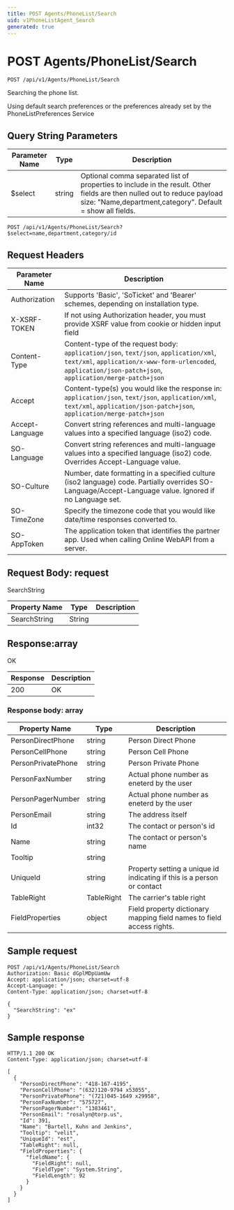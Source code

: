 ```yaml
---
title: POST Agents/PhoneList/Search
uid: v1PhoneListAgent_Search
generated: true
---
```


# POST Agents/PhoneList/Search

```http
POST /api/v1/Agents/PhoneList/Search
```

Searching the phone list.


Using default search preferences or the preferences already set by the PhoneListPreferences Service






## Query String Parameters

| Parameter Name | Type |  Description |
|----------------|------|--------------|
| $select | string |  Optional comma separated list of properties to include in the result. Other fields are then nulled out to reduce payload size: "Name,department,category". Default = show all fields. |

```http
POST /api/v1/Agents/PhoneList/Search?$select=name,department,category/id
```


## Request Headers

| Parameter Name | Description |
|----------------|-------------|
| Authorization  | Supports 'Basic', 'SoTicket' and 'Bearer' schemes, depending on installation type. |
| X-XSRF-TOKEN   | If not using Authorization header, you must provide XSRF value from cookie or hidden input field |
| Content-Type | Content-type of the request body: `application/json`, `text/json`, `application/xml`, `text/xml`, `application/x-www-form-urlencoded`, `application/json-patch+json`, `application/merge-patch+json` |
| Accept         | Content-type(s) you would like the response in: `application/json`, `text/json`, `application/xml`, `text/xml`, `application/json-patch+json`, `application/merge-patch+json` |
| Accept-Language | Convert string references and multi-language values into a specified language (iso2) code. |
| SO-Language | Convert string references and multi-language values into a specified language (iso2) code. Overrides Accept-Language value. |
| SO-Culture | Number, date formatting in a specified culture (iso2 language) code. Partially overrides SO-Language/Accept-Language value. Ignored if no Language set. |
| SO-TimeZone | Specify the timezone code that you would like date/time responses converted to. |
| SO-AppToken | The application token that identifies the partner app. Used when calling Online WebAPI from a server. |

## Request Body: request 

SearchString 

| Property Name | Type |  Description |
|----------------|------|--------------|
| SearchString | String |  |

## Response:array

OK

| Response | Description |
|----------------|-------------|
| 200 | OK |

### Response body: array

| Property Name | Type |  Description |
|----------------|------|--------------|
| PersonDirectPhone | string | Person Direct Phone |
| PersonCellPhone | string | Person Cell Phone |
| PersonPrivatePhone | string | Person Private Phone |
| PersonFaxNumber | string | Actual phone number as eneterd by the user |
| PersonPagerNumber | string | Actual phone number as eneterd by the user |
| PersonEmail | string | The address itself |
| Id | int32 | The contact or person's id |
| Name | string | The contact or person's name |
| Tooltip | string |  |
| UniqueId | string | Property setting a unique id indicating if this is a person or contact |
| TableRight | TableRight | The carrier's table right |
| FieldProperties | object | Field property dictionary mapping field names to field access rights. |

## Sample request

```http!
POST /api/v1/Agents/PhoneList/Search
Authorization: Basic dGplMDpUamUw
Accept: application/json; charset=utf-8
Accept-Language: *
Content-Type: application/json; charset=utf-8

{
  "SearchString": "ex"
}
```

## Sample response

```http_
HTTP/1.1 200 OK
Content-Type: application/json; charset=utf-8

[
  {
    "PersonDirectPhone": "418-167-4195",
    "PersonCellPhone": "(632)120-9794 x53055",
    "PersonPrivatePhone": "(721)045-1649 x29958",
    "PersonFaxNumber": "575727",
    "PersonPagerNumber": "1383461",
    "PersonEmail": "rosalyn@torp.us",
    "Id": 391,
    "Name": "Bartell, Kuhn and Jenkins",
    "Tooltip": "velit",
    "UniqueId": "est",
    "TableRight": null,
    "FieldProperties": {
      "fieldName": {
        "FieldRight": null,
        "FieldType": "System.String",
        "FieldLength": 92
      }
    }
  }
]
```